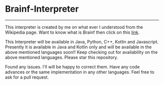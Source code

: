 # Brainf-Interpreter
-------------------
This interpreter is created by me on what ever I understood from the Wikipedia page.
Want to know what is Brainf then click on this [link](https://en.wikipedia.org/wiki/Brainfuck).

This Interpreter will be available in Java, Python, C++, Kotlin and Javascript.
Presently it is available in Java and Kotlin only and will be available in the above mentioned languages soon!!
Keep checking out for availability on the above mentioned languages.
Please star this repository.

Found any issues. I'll will be happy to correct them.
Have any code advances or the same implementation in any other languages. Feel free to ask for a pull request.
